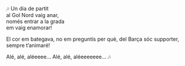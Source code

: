 🎶 Un dia de partit <br>
al Gol Nord vaig anar, <br>
només entrar a la grada <br>
em vaig enamorar! <br>

El cor em bategava,
no em preguntis per què,
del Barça sóc supporter,
sempre t’animaré!

Alé, alé, aléeeee…
Alé, alé, aléeeeeeee… 🎶
